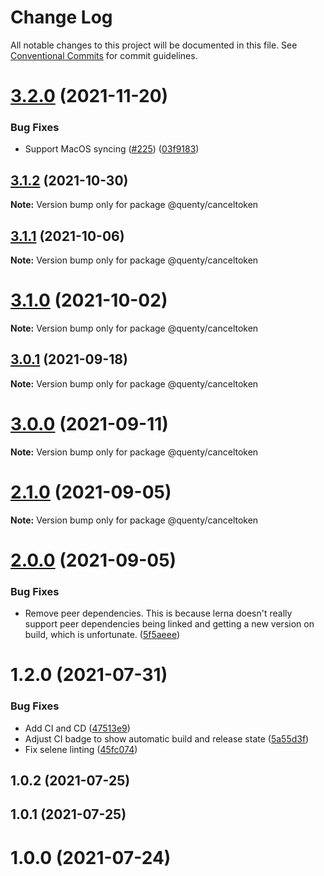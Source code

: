 # Change Log

All notable changes to this project will be documented in this file.
See [Conventional Commits](https://conventionalcommits.org) for commit guidelines.

# [3.2.0](https://github.com/Quenty/NevermoreEngine/compare/@quenty/canceltoken@3.1.2...@quenty/canceltoken@3.2.0) (2021-11-20)


### Bug Fixes

* Support MacOS syncing ([#225](https://github.com/Quenty/NevermoreEngine/issues/225)) ([03f9183](https://github.com/Quenty/NevermoreEngine/commit/03f918392c6a5bdd33f8a17c38de371d1e06c67a))





## [3.1.2](https://github.com/Quenty/NevermoreEngine/compare/@quenty/canceltoken@3.1.1...@quenty/canceltoken@3.1.2) (2021-10-30)

**Note:** Version bump only for package @quenty/canceltoken





## [3.1.1](https://github.com/Quenty/NevermoreEngine/compare/@quenty/canceltoken@3.1.0...@quenty/canceltoken@3.1.1) (2021-10-06)

**Note:** Version bump only for package @quenty/canceltoken





# [3.1.0](https://github.com/Quenty/NevermoreEngine/compare/@quenty/canceltoken@3.0.1...@quenty/canceltoken@3.1.0) (2021-10-02)

**Note:** Version bump only for package @quenty/canceltoken





## [3.0.1](https://github.com/Quenty/NevermoreEngine/compare/@quenty/canceltoken@3.0.0...@quenty/canceltoken@3.0.1) (2021-09-18)

**Note:** Version bump only for package @quenty/canceltoken





# [3.0.0](https://github.com/Quenty/NevermoreEngine/compare/@quenty/canceltoken@2.1.0...@quenty/canceltoken@3.0.0) (2021-09-11)

**Note:** Version bump only for package @quenty/canceltoken





# [2.1.0](https://github.com/Quenty/NevermoreEngine/compare/@quenty/canceltoken@2.0.0...@quenty/canceltoken@2.1.0) (2021-09-05)

**Note:** Version bump only for package @quenty/canceltoken





# [2.0.0](https://github.com/Quenty/NevermoreEngine/compare/@quenty/canceltoken@1.2.0...@quenty/canceltoken@2.0.0) (2021-09-05)


### Bug Fixes

* Remove peer dependencies. This is because lerna doesn't really support peer dependencies being linked and getting a new version on build, which is unfortunate. ([5f5aeee](https://github.com/Quenty/NevermoreEngine/commit/5f5aeeea8de9975435309e53679f0ef7064f9dd0))





# 1.2.0 (2021-07-31)


### Bug Fixes

* Add CI and CD ([47513e9](https://github.com/Quenty/NevermoreEngine/commit/47513e9b568162707534af132396dd8756947dd3))
* Adjust CI badge to show automatic build and release state ([5a55d3f](https://github.com/Quenty/NevermoreEngine/commit/5a55d3f19bf8d66a760d67da9b56ed47fab74656))
* Fix selene linting ([45fc074](https://github.com/Quenty/NevermoreEngine/commit/45fc07489ee59127ac6582689f19a0e87c1e5b5a))



## 1.0.2 (2021-07-25)



## 1.0.1 (2021-07-25)



# 1.0.0 (2021-07-24)
